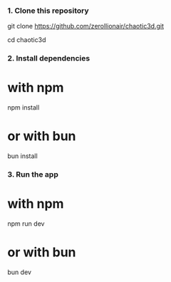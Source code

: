 ### 1. Clone this repository
git clone https://github.com/zerollionair/chaotic3d.git

cd chaotic3d

### 2. Install dependencies
# with npm
npm install

# or with bun
bun install

### 3. Run the app
# with npm
npm run dev

# or with bun
bun dev

